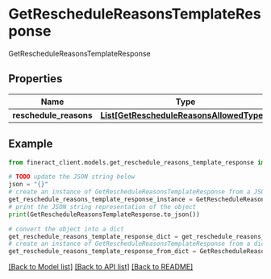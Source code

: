 # GetRescheduleReasonsTemplateResponse

GetRescheduleReasonsTemplateResponse

## Properties

Name | Type | Description | Notes
------------ | ------------- | ------------- | -------------
**reschedule_reasons** | [**List[GetRescheduleReasonsAllowedTypes]**](GetRescheduleReasonsAllowedTypes.md) |  | [optional] 

## Example

```python
from fineract_client.models.get_reschedule_reasons_template_response import GetRescheduleReasonsTemplateResponse

# TODO update the JSON string below
json = "{}"
# create an instance of GetRescheduleReasonsTemplateResponse from a JSON string
get_reschedule_reasons_template_response_instance = GetRescheduleReasonsTemplateResponse.from_json(json)
# print the JSON string representation of the object
print(GetRescheduleReasonsTemplateResponse.to_json())

# convert the object into a dict
get_reschedule_reasons_template_response_dict = get_reschedule_reasons_template_response_instance.to_dict()
# create an instance of GetRescheduleReasonsTemplateResponse from a dict
get_reschedule_reasons_template_response_from_dict = GetRescheduleReasonsTemplateResponse.from_dict(get_reschedule_reasons_template_response_dict)
```
[[Back to Model list]](../README.md#documentation-for-models) [[Back to API list]](../README.md#documentation-for-api-endpoints) [[Back to README]](../README.md)


